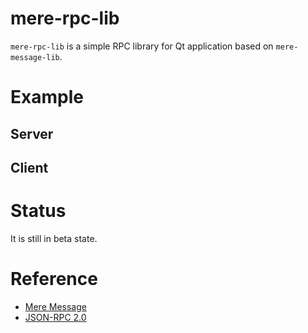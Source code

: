 # mere-rpc-lib
`mere-rpc-lib` is a simple RPC library for Qt application based on `mere-message-lib`. 

# Example
## Server

## Client

# Status
It is still in beta state.


# Reference
* [Mere Message](https://message.merelabs.io/)
* [JSON-RPC 2.0](https://www.jsonrpc.org/specification)
